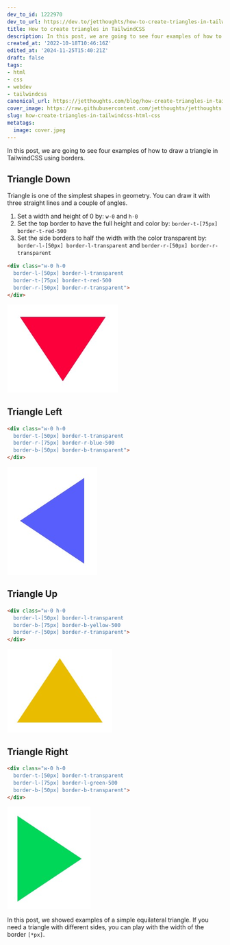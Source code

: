 ```yaml
---
dev_to_id: 1222970
dev_to_url: https://dev.to/jetthoughts/how-to-create-triangles-in-tailwindcss-2in
title: How to create triangles in TailwindCSS
description: In this post, we are going to see four examples of how to draw a triangle in TailwindCSS using...
created_at: '2022-10-18T10:46:16Z'
edited_at: '2024-11-25T15:40:21Z'
draft: false
tags:
- html
- css
- webdev
- tailwindcss
canonical_url: https://jetthoughts.com/blog/how-create-triangles-in-tailwindcss-html-css/
cover_image: https://raw.githubusercontent.com/jetthoughts/jetthoughts.github.io/master/content/blog/how-create-triangles-in-tailwindcss-html-css/cover.jpeg
slug: how-create-triangles-in-tailwindcss-html-css
metatags:
  image: cover.jpeg
---
```

In this post, we are going to see four examples of how to draw a triangle in TailwindCSS using borders.

## Triangle Down

Triangle is one of the simplest shapes in geometry. You can draw it with three straight lines and a couple of angles.

1. Set a width and height of 0 by: `w-0` and `h-0`
2. Set the top border to have the full height and color by: `border-t-[75px] border-t-red-500`
3. Set the side borders to half the width with the color transparent by: `border-l-[50px] border-l-transparent` and `border-r-[50px] border-r-transparent`

```html
<div class="w-0 h-0 
  border-l-[50px] border-l-transparent
  border-t-[75px] border-t-red-500
  border-r-[50px] border-r-transparent">
</div>
```

![Image description](file_0.png)

## Triangle Left

```html
<div class="w-0 h-0 
  border-t-[50px] border-t-transparent
  border-r-[75px] border-r-blue-500
  border-b-[50px] border-b-transparent">
</div>
```

![Image description](file_1.png)

## Triangle Up

```html
<div class="w-0 h-0 
  border-l-[50px] border-l-transparent
  border-b-[75px] border-b-yellow-500
  border-r-[50px] border-r-transparent">
</div>
```

![Image description](file_2.png)

## Triangle Right

```html
<div class="w-0 h-0 
  border-t-[50px] border-t-transparent
  border-l-[75px] border-l-green-500
  border-b-[50px] border-b-transparent">
</div>
```

![Image description](file_3.png)

In this post, we showed examples of a simple equilateral triangle. If you need a triangle with different sides, you can play with the width of the border `[*px]`.







